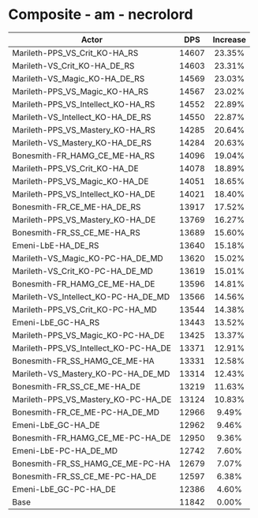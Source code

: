 # Composite - am - necrolord
| Actor | DPS | Increase |
|---|:---:|:---:|
|Marileth-PPS_VS_Crit_KO-HA_RS|14607|23.35%|
|Marileth-VS_Crit_KO-HA_DE_RS|14603|23.31%|
|Marileth-VS_Magic_KO-HA_DE_RS|14569|23.03%|
|Marileth-PPS_VS_Magic_KO-HA_RS|14567|23.02%|
|Marileth-PPS_VS_Intellect_KO-HA_RS|14552|22.89%|
|Marileth-VS_Intellect_KO-HA_DE_RS|14550|22.87%|
|Marileth-PPS_VS_Mastery_KO-HA_RS|14285|20.64%|
|Marileth-VS_Mastery_KO-HA_DE_RS|14284|20.63%|
|Bonesmith-FR_HAMG_CE_ME-HA_RS|14096|19.04%|
|Marileth-PPS_VS_Crit_KO-HA_DE|14078|18.89%|
|Marileth-PPS_VS_Magic_KO-HA_DE|14051|18.65%|
|Marileth-PPS_VS_Intellect_KO-HA_DE|14021|18.40%|
|Bonesmith-FR_CE_ME-HA_DE_RS|13917|17.52%|
|Marileth-PPS_VS_Mastery_KO-HA_DE|13769|16.27%|
|Bonesmith-FR_SS_CE_ME-HA_RS|13689|15.60%|
|Emeni-LbE-HA_DE_RS|13640|15.18%|
|Marileth-VS_Magic_KO-PC-HA_DE_MD|13620|15.02%|
|Marileth-VS_Crit_KO-PC-HA_DE_MD|13619|15.01%|
|Bonesmith-FR_HAMG_CE_ME-HA_DE|13596|14.81%|
|Marileth-VS_Intellect_KO-PC-HA_DE_MD|13566|14.56%|
|Marileth-PPS_VS_Crit_KO-PC-HA_MD|13544|14.38%|
|Emeni-LbE_GC-HA_RS|13443|13.52%|
|Marileth-PPS_VS_Magic_KO-PC-HA_DE|13425|13.37%|
|Marileth-PPS_VS_Intellect_KO-PC-HA_DE|13371|12.91%|
|Bonesmith-FR_SS_HAMG_CE_ME-HA|13331|12.58%|
|Marileth-VS_Mastery_KO-PC-HA_DE_MD|13314|12.43%|
|Bonesmith-FR_SS_CE_ME-HA_DE|13219|11.63%|
|Marileth-PPS_VS_Mastery_KO-PC-HA_DE|13124|10.83%|
|Bonesmith-FR_CE_ME-PC-HA_DE_MD|12966|9.49%|
|Emeni-LbE_GC-HA_DE|12962|9.46%|
|Bonesmith-FR_HAMG_CE_ME-PC-HA_DE|12950|9.36%|
|Emeni-LbE-PC-HA_DE_MD|12742|7.60%|
|Bonesmith-FR_SS_HAMG_CE_ME-PC-HA|12679|7.07%|
|Bonesmith-FR_SS_CE_ME-PC-HA_DE|12597|6.38%|
|Emeni-LbE_GC-PC-HA_DE|12386|4.60%|
|Base|11842|0.00%|
